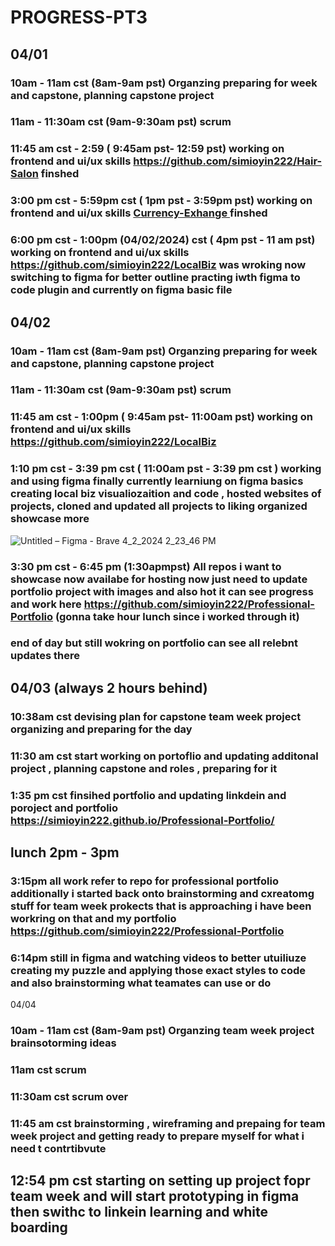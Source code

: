 # PROGRESS-PT3

## 04/01 
### 10am - 11am cst (8am-9am pst) Organzing preparing for week and capstone, planning capstone project
### 11am - 11:30am cst (9am-9:30am pst) scrum
### 11:45 am cst - 2:59 ( 9:45am pst- 12:59 pst) working on frontend and ui/ux skills https://github.com/simioyin222/Hair-Salon finshed
### 3:00 pm cst - 5:59pm cst ( 1pm pst - 3:59pm pst) working on frontend and ui/ux skills  [Currency-Exhange ](https://github.com/simioyin222/Currency-Exhange) finshed
### 6:00 pm cst - 1:00pm (04/02/2024) cst ( 4pm pst - 11 am pst) working on frontend and ui/ux skills  https://github.com/simioyin222/LocalBiz was wroking now switching to figma for better outline practing iwth figma to code plugin and currently on figma basic file 

## 04/02 
### 10am - 11am cst (8am-9am pst) Organzing preparing for week and capstone, planning capstone project
### 11am - 11:30am cst (9am-9:30am pst) scrum
### 11:45 am cst - 1:00pm ( 9:45am pst- 11:00am pst) working on frontend and ui/ux skills  https://github.com/simioyin222/LocalBiz
### 1:10 pm cst - 3:39 pm  cst ( 11:00am pst - 3:39 pm cst ) working and using figma finally currently learniung on figma basics creating local biz visualiozaition and code , hosted websites of projects, cloned and updated all projects to liking organized showcase more
![Untitled – Figma - Brave 4_2_2024 2_23_46 PM](https://github.com/simioyin222/PROGRESS-PT3/assets/141048058/6cb48bf8-f6a2-452e-9a59-b6f579b9cc6c)
###  3:30 pm cst - 6:45 pm (1:30apmpst) All repos i want to showcase now availabe for hosting now just need to update portfolio project with images and also hot it can see progress and work here https://github.com/simioyin222/Professional-Portfolio (gonna take hour lunch since i worked through it) 
### end of day but still wokring on portfolio can see all relebnt updates there 


## 04/03 (always 2 hours behind)
### 10:38am cst devising plan for capstone team week project organizing and preparing for the day
### 11:30 am cst start working on portoflio and updating additonal project , planning capstone and roles , preparing for it 
### 1:35 pm cst finsihed portfolio and updating linkdein and poroject and portfolio https://simioyin222.github.io/Professional-Portfolio/
## lunch 2pm - 3pm 

### 3:15pm all work refer to repo for professional portfolio additionally i started back onto brainstorming and cxreatomg stuff for team week prokects that is approaching i have been workring on that and my portfolio https://github.com/simioyin222/Professional-Portfolio
###  6:14pm still in figma and watching videos to better utuiliuze creating my puzzle and applying those exact styles to code and also brainstorming what teamates can use or do 

04/04 
### 10am - 11am cst (8am-9am pst) Organzing team week project brainsotorming ideas
### 11am cst scrum 
### 11:30am cst scrum over 
### 11:45 am cst brainstorming , wireframing and prepaing for team week project and getting ready to prepare myself for what i need t contrtibvute
## 12:54 pm cst starting on setting up project fopr team week and will start prototyping in figma then swithc to linkein learning and white boarding 
